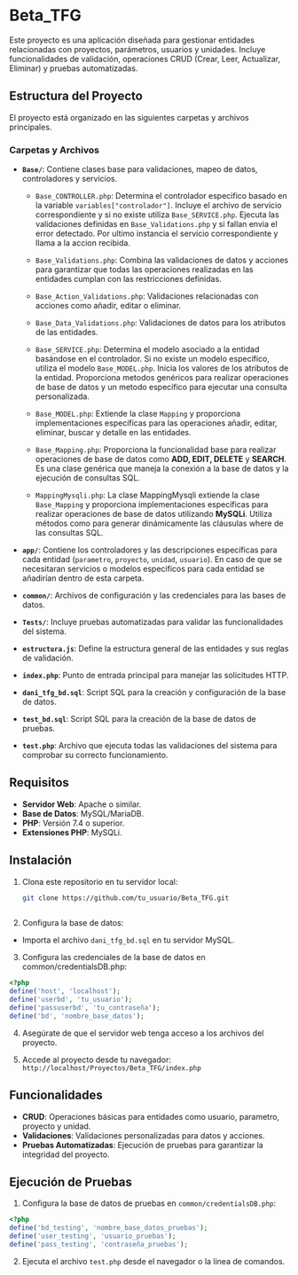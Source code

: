 
# Beta_TFG

Este proyecto es una aplicación diseñada para gestionar entidades relacionadas con proyectos, parámetros, usuarios y unidades. Incluye funcionalidades de validación, operaciones CRUD (Crear, Leer, Actualizar, Eliminar) y pruebas automatizadas.

## Estructura del Proyecto

El proyecto está organizado en las siguientes carpetas y archivos principales.
### Carpetas y Archivos

- **`Base/`**: Contiene clases base para validaciones, mapeo de datos, controladores y servicios.
  - `Base_CONTROLLER.php`: Determina el controlador especifico basado en la variable ``variables["controlador"]``. Incluye el archivo de servicio correspondiente y si no existe utiliza ``Base_SERVICE.php``. Ejecuta las validaciones definidas en ``Base_Validations.php`` y si fallan envia el error detectado. Por ultimo instancia el servicio correspondiente y llama a la accion recibida.

  - `Base_Validations.php`: Combina las validaciones de datos y acciones para garantizar que todas las operaciones realizadas en las entidades cumplan con las restricciones definidas.
  - `Base_Action_Validations.php`: Validaciones relacionadas con acciones como añadir, editar o eliminar.
  - `Base_Data_Validations.php`: Validaciones de datos para los atributos de las entidades.

  - `Base_SERVICE.php`: Determina el modelo asociado a la entidad basándose en el controlador. Si no existe un modelo específico, utiliza el modelo ``Base_MODEL.php``. Inicia los valores de los atributos de la entidad. Proporciona metodos genéricos para realizar operaciones de base de datos y un metodo especifico para ejecutar una consulta personalizada. 

  - `Base_MODEL.php`: Extiende la clase ``Mapping`` y proporciona implementaciones específicas para las operaciones añadir, editar, eliminar, buscar y detalle en las entidades.
   - `Base_Mapping.php`: Proporciona la funcionalidad base para realizar operaciones de base de datos como **ADD, EDIT, DELETE** y **SEARCH**. Es una clase genérica que maneja la conexión a la base de datos y la ejecución de consultas SQL.

  - `MappingMysqli.php`: La clase MappingMysqli extiende la clase ``Base_Mapping`` y proporciona implementaciones específicas para realizar operaciones de base de datos utilizando **MySQLi**. Utiliza métodos como para generar dinámicamente las cláusulas where de las consultas SQL.
- **`app/`**: Contiene los controladores y las descripciones específicas para cada entidad (`parametro`, `proyecto`, `unidad`, `usuario`). En caso de que se necesitaran servicios o modelos especificos para cada entidad se añadirían dentro de esta carpeta.

- **`common/`**: Archivos de configuración y las credenciales para las bases de datos.

- **`Tests/`**: Incluye pruebas automatizadas para validar las funcionalidades del sistema.

- **`estructura.js`**: Define la estructura general de las entidades y sus reglas de validación.

- **`index.php`**: Punto de entrada principal para manejar las solicitudes HTTP.

- **`dani_tfg_bd.sql`**: Script SQL para la creación y configuración de la base de datos.

- **`test_bd.sql`**: Script SQL para la creación de la base de datos de pruebas.

- **`test.php`**: Archivo que ejecuta todas las validaciones del sistema para comprobar su correcto funcionamiento.

## Requisitos

- **Servidor Web**: Apache o similar.
- **Base de Datos**: MySQL/MariaDB.
- **PHP**: Versión 7.4 o superior.
- **Extensiones PHP**: MySQLi.

## Instalación

1. Clona este repositorio en tu servidor local:
   ```bash
   git clone https://github.com/tu_usuario/Beta_TFG.git
  
2. Configura la base de datos: 
- Importa el archivo ``dani_tfg_bd.sql`` en tu servidor MySQL.

3. Configura las credenciales de la base de datos en common/credentialsDB.php:
```php
<?php
define('host', 'localhost');
define('userbd', 'tu_usuario');
define('passuserbd', 'tu_contraseña');
define('bd', 'nombre_base_datos');
```

4. Asegúrate de que el servidor web tenga acceso a los archivos del proyecto.

5. Accede al proyecto desde tu navegador:
 ``http://localhost/Proyectos/Beta_TFG/index.php``

## Funcionalidades

- **CRUD**: Operaciones básicas para entidades como usuario, parametro, proyecto y unidad.
- **Validaciones**: Validaciones personalizadas para datos y acciones.
- **Pruebas Automatizadas**: Ejecución de pruebas para garantizar la integridad del proyecto.

## Ejecución de Pruebas
1. Configura la base de datos de pruebas en `common/credentialsDB.php`:
```php
<?php
define('bd_testing', 'nombre_base_datos_pruebas');
define('user_testing', 'usuario_pruebas');
define('pass_testing', 'contraseña_pruebas');
```
2. Ejecuta el archivo `test.php` desde el navegador o la linea de comandos.
